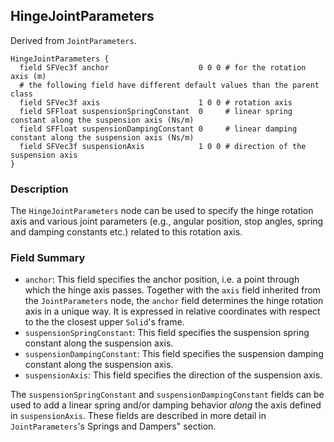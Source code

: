 ## HingeJointParameters

Derived from `JointParameters`.


```
HingeJointParameters {
  field SFVec3f anchor                    0 0 0 # for the rotation axis (m)
  # the following field have different default values than the parent class
  field SFVec3f axis                      1 0 0 # rotation axis
  field SFFloat suspensionSpringConstant  0     # linear spring constant along the suspension axis (Ns/m)
  field SFFloat suspensionDampingConstant 0     # linear damping constant along the suspension axis (Ns/m)
  field SFVec3f suspensionAxis            1 0 0 # direction of the suspension axis
}

```

### Description

The `HingeJointParameters` node can be used to specify the hinge rotation axis
and various joint parameters (e.g., angular position, stop angles, spring and
damping constants etc.) related to this rotation axis.

### Field Summary

- `anchor`: This field specifies the anchor position, i.e. a point through which
the hinge axis passes. Together with the `axis` field inherited from the
`JointParameters` node, the `anchor` field determines the hinge rotation axis in
a unique way. It is expressed in relative coordinates with respect to the the
closest upper `Solid`'s frame.
- `suspensionSpringConstant`: This field specifies the suspension spring constant
along the suspension axis.
- `suspensionDampingConstant`: This field specifies the suspension damping
constant along the suspension axis.
- `suspensionAxis`: This field specifies the direction of the suspension axis.

The `suspensionSpringConstant` and `suspensionDampingConstant` fields can be
used to add a linear spring and/or damping behavior *along* the axis defined in
`suspensionAxis`. These fields are described in more detail in
`JointParameters`'s Springs and Dampers" section.

